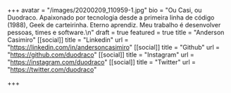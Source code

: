 +++
avatar = "/images/20200209_110959-1.jpg"
bio = "Ou Casi, ou Duodraco. Apaixonado por tecnologia desde a primeira linha de código (1988), Geek de carteirinha. Eterno aprendiz. Meu trabalho é desenvolver pessoas, times e software.\n"
draft = true
featured = true
title = "Anderson Casimiro"
[[social]]
title = "Linkedin"
url = "https://linkedin.com/in/andersoncasimiro"
[[social]]
title = "Github"
url = "https://github.com/duodraco"
[[social]]
title = "Instagram"
url = "https://instagram.com/duodraco"
[[social]]
title = "Twitter"
url = "https://twitter.com/duodraco"

+++
